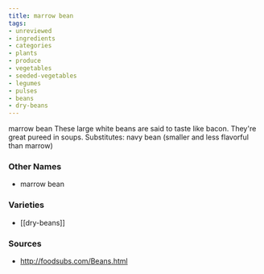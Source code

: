 ```yaml
---
title: marrow bean
tags:
- unreviewed
- ingredients
- categories
- plants
- produce
- vegetables
- seeded-vegetables
- legumes
- pulses
- beans
- dry-beans
---
```

marrow bean These large white beans are said to taste like bacon. They're great pureed in soups. Substitutes: navy bean (smaller and less flavorful than marrow)

### Other Names

* marrow bean

### Varieties

* [[dry-beans]]

### Sources
* http://foodsubs.com/Beans.html
